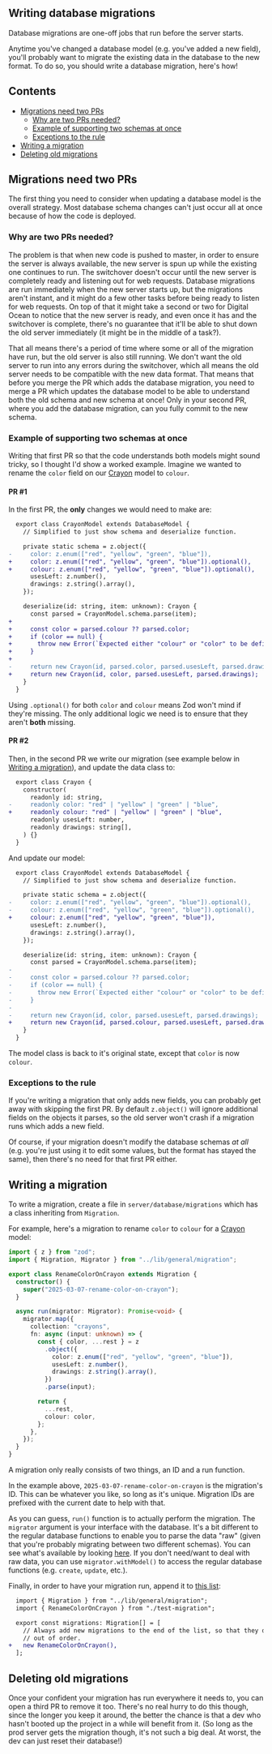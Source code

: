 ## Writing database migrations <!-- omit in toc -->

Database migrations are one-off jobs that run before the server starts.

Anytime you've changed a database model (e.g. you've added a new field), you'll probably want to migrate the existing data in the database to the new format. To do so, you should write a database migration, here's how!

<!-- Table of contents created using "Markdown All in One" VSCode extension. -->
<!-- Command palette: "> Markdown All in One: Update Table of Contents" -->

## Contents <!-- omit in toc -->

- [Migrations need two PRs](#migrations-need-two-prs)
  - [Why are two PRs needed?](#why-are-two-prs-needed)
  - [Example of supporting two schemas at once](#example-of-supporting-two-schemas-at-once)
  - [Exceptions to the rule](#exceptions-to-the-rule)
- [Writing a migration](#writing-a-migration)
- [Deleting old migrations](#deleting-old-migrations)

## Migrations need two PRs

The first thing you need to consider when updating a database model is the overall strategy. Most database schema changes can't just occur all at once because of how the code is deployed.

### Why are two PRs needed?

The problem is that when new code is pushed to master, in order to ensure the server is always available, the new server is spun up while the existing one continues to run. The switchover doesn't occur until the new server is completely ready and listening out for web requests. Database migrations are run immediately when the new server starts up, but the migrations aren't instant, and it might do a few other tasks before being ready to listen for web requests. On top of that it might take a second or two for Digital Ocean to notice that the new server is ready, and even once it has and the switchover is complete, there's no guarantee that it'll be able to shut down the old server immediately (it might be in the middle of a task?).

That all means there's a period of time where some or all of the migration have run, but the old server is also still running. We don't want the old server to run into any errors during the switchover, which all means the old server needs to be compatible with the new data format. That means that before you merge the PR which adds the database migration, you need to merge a PR which updates the database model to be able to understand both the old schema and new schema at once! Only in your second PR, where you add the database migration, can you fully commit to the new schema.

### Example of supporting two schemas at once

Writing that first PR so that the code understands both models might sound tricky, so I thought I'd show a worked example. Imagine we wanted to rename the `color` field on our [Crayon](https://github.com/dan-schel/train-disruptions/blob/5939e09bd65870c3bbed072d0bf77e5f551dea73/server/database/models/crayons.ts) model to `colour`.

#### PR #1 <!-- omit in toc -->

In the first PR, the **only** changes we would need to make are:

```diff
  export class CrayonModel extends DatabaseModel {
    // Simplified to just show schema and deserialize function.

    private static schema = z.object({
-     color: z.enum(["red", "yellow", "green", "blue"]),
+     color: z.enum(["red", "yellow", "green", "blue"]).optional(),
+     colour: z.enum(["red", "yellow", "green", "blue"]).optional(),
      usesLeft: z.number(),
      drawings: z.string().array(),
    });

    deserialize(id: string, item: unknown): Crayon {
      const parsed = CrayonModel.schema.parse(item);
+
+     const color = parsed.colour ?? parsed.color;
+     if (color == null) {
+       throw new Error(`Expected either "colour" or "color" to be defined.`);
+     }
+
-     return new Crayon(id, parsed.color, parsed.usesLeft, parsed.drawings);
+     return new Crayon(id, color, parsed.usesLeft, parsed.drawings);
    }
  }
```

Using `.optional()` for both `color` and `colour` means Zod won't mind if they're missing. The only additional logic we need is to ensure that they aren't **both** missing.

#### PR #2 <!-- omit in toc -->

Then, in the second PR we write our migration (see example below in [Writing a migration](#writing-a-migration)), and update the data class to:

```diff
  export class Crayon {
    constructor(
      readonly id: string,
-     readonly color: "red" | "yellow" | "green" | "blue",
+     readonly colour: "red" | "yellow" | "green" | "blue",
      readonly usesLeft: number,
      readonly drawings: string[],
    ) {}
  }
```

And update our model:

```diff
  export class CrayonModel extends DatabaseModel {
    // Simplified to just show schema and deserialize function.

    private static schema = z.object({
-     color: z.enum(["red", "yellow", "green", "blue"]).optional(),
-     colour: z.enum(["red", "yellow", "green", "blue"]).optional(),
+     colour: z.enum(["red", "yellow", "green", "blue"]),
      usesLeft: z.number(),
      drawings: z.string().array(),
    });

    deserialize(id: string, item: unknown): Crayon {
      const parsed = CrayonModel.schema.parse(item);
-
-     const color = parsed.colour ?? parsed.color;
-     if (color == null) {
-       throw new Error(`Expected either "colour" or "color" to be defined.`);
-     }
-
-     return new Crayon(id, color, parsed.usesLeft, parsed.drawings);
+     return new Crayon(id, parsed.colour, parsed.usesLeft, parsed.drawings);
    }
  }
```

The model class is back to it's original state, except that `color` is now `colour`.

### Exceptions to the rule

If you're writing a migration that only adds new fields, you can probably get away with skipping the first PR. By default `z.object()` will ignore additional fields on the objects it parses, so the old server won't crash if a migration runs which adds a new field.

Of course, if your migration doesn't modify the database schemas _at all_ (e.g. you're just using it to edit some values, but the format has stayed the same), then there's no need for that first PR either.

## Writing a migration

To write a migration, create a file in `server/database/migrations` which has a class inheriting from `Migration`.

For example, here's a migration to rename `color` to `colour` for a [Crayon](https://github.com/dan-schel/train-disruptions/blob/5939e09bd65870c3bbed072d0bf77e5f551dea73/server/database/models/crayons.ts) model:

```ts
import { z } from "zod";
import { Migration, Migrator } from "../lib/general/migration";

export class RenameColorOnCrayon extends Migration {
  constructor() {
    super("2025-03-07-rename-color-on-crayon");
  }

  async run(migrator: Migrator): Promise<void> {
    migrator.map({
      collection: "crayons",
      fn: async (input: unknown) => {
        const { color, ...rest } = z
          .object({
            color: z.enum(["red", "yellow", "green", "blue"]),
            usesLeft: z.number(),
            drawings: z.string().array(),
          })
          .parse(input);

        return {
          ...rest,
          colour: color,
        };
      },
    });
  }
}
```

A migration only really consists of two things, an ID and a run function.

In the example above, `2025-03-07-rename-color-on-crayon` is the migration's ID. This can be whatever you like, so long as it's unique. Migration IDs are prefixed with the current date to help with that.

As you can guess, `run()` function is to actually perform the migration. The `migrator` argument is your interface with the database. It's a bit different to the regular database functions to enable you to parse the data "raw" (given that you're probably migrating between two different schemas). You can see what's available by looking [here](../../server/database/lib/general/migration.ts). If you don't need/want to deal with raw data, you can use `migrator.withModel()` to access the regular database functions (e.g. `create`, `update`, etc.).

Finally, in order to have your migration run, append it to [this list](../../server/database/migrations/migrations.ts):

```diff
  import { Migration } from "../lib/general/migration";
  import { RenameColorOnCrayon } from "./test-migration";

  export const migrations: Migration[] = [
    // Always add new migrations to the end of the list, so that they don't run
    // out of order.
+   new RenameColorOnCrayon(),
  ];
```

## Deleting old migrations

Once your confident your migration has run everywhere it needs to, you can open a third PR to remove it too. There's no real hurry to do this though, since the longer you keep it around, the better the chance is that a dev who hasn't booted up the project in a while will benefit from it. (So long as the prod server gets the migration though, it's not such a big deal. At worst, the dev can just reset their database!)
